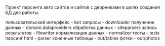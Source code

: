 Проект парсинга авто сайтов и сайтов с дворниками в целях создания БД для работы.

пользовательский интерфейс - bot
запросы - downloader
получение данных - domain.dataproviders
обработка данных - siteparsers
запись результатов - filewriter
нормализация данных - normalizer
тесты - tests
парсинг html - parser
конечные таблицы - out/tables
фотки - out/photos

